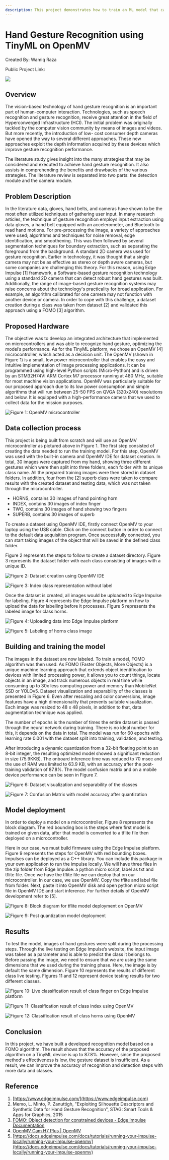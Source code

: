```yaml
---
description: This project demonstrates how to train an ML model that can perform gesture recognition using computer vision on Edge Impulse.
---
```


# Hand Gesture Recognition using TinyML on OpenMV

Created By:
Wamiq Raza 

Public Project Link:

![](.gitbook/assets/hand-gesture-recognition/intro.jpg)

## Overview
The vision-based technology of hand gesture recognition is an important part of human-computer interaction. Technologies, such as speech recognition and gesture recognition, receive great attention in the field of Hyperconverged Infrastructure (HCI). The initial problem was originally tackled by the computer vision community by means of images and videos. But more recently, the introduction of low- cost consumer depth cameras have opened the way to several different approaches. These new approaches exploit the depth information acquired by these devices which improve gesture recognition performance. 

The literature study gives insight into the many strategies that may be considered and executed to achieve hand gesture recognition. It also assists in comprehending the benefits and drawbacks of the various strategies. The literature review is separated into two parts: the detection module and the camera module.

## Problem Description
In the literature data, gloves, hand belts, and cameras have shown to be the most often utilized techniques of gathering user input. In many research articles, the technique of gesture recognition employs input extraction using data gloves, a hand belt equipped with an accelerometer, and Bluetooth to read hand motions. For pre-processing the image, a variety of approaches were used; algorithms and techniques for noise removal, edge identification, and smoothening. This was then followed by several segmentation techniques for boundary extraction, such as separating the foreground from the background. A standard 2D camera was used for gesture recognition. Earlier in technology, it was thought that a single camera may not be as effective as stereo or depth aware cameras, but some companies are challenging this theory. For this reason, using Edge Impulse [1] framework, a Software-based gesture recognition technology using a standard 2D camera that can detect robust hand gestures was built. Additionally, the range of image-based gesture recognition systems may raise concerns about the technology's practicality for broad application. For example, an algorithm calibrated for one camera may not function with another device or camera. In order to cope with this challenge, a dataset creation during a class was taken from dataset [2] and validated this approach using a FOMO [3] algorithm.

## Proposed Hardware
The objective was to develop an integrated architecture that implemented on microcontrollers and was able to recognize hand gesture, optimizing the model’s performance. As for the TinyML platform, we chose an OpenMV [4] microcontroller, which acted as a decision unit. The OpenMV (shown in Figure 1) is a small, low power microcontroller that enables the easy and intuitive implementation of image processing applications. It can be programmed using high-level Python scripts (Micro-Python) and is driven by an STM32H74VI ARM Cortex M7 processor running at 480 MHz, suitable for most machine vision applications. OpenMV was particularly suitable for our proposed approach due to its low power consumption and simple algorithms that will run between 25-50 FPS on QVGA (320x240) resolutions and below. It is equipped with a high-performance camera that we used to collect data for the mission purposes.

![Figure 1: OpenMV microcontroller](.gitbook/assets/hand-gesture-recognition/openmv.jpg)

## Data collection process
This project is being built from scratch and will use an OpenMV microcontroller as pictured above in Figure 1. The first step consisted of creating the data needed to run the training model. For this step, OpenMV was used with the built-in camera and OpenMV IDE for dataset creation. In total, 30 images were captured from my hand, showing three different gestures which were then split into three folders, each folder with its unique class name. All the prepared training images were then stored in dataset folders. In addition, four from the [2] superb class were taken to compare results with the created dataset and testing data, which was not taken through the microcontroller.
 - HORNS, contains 30 images of hand pointing horn
 - INDEX, contains 30 images of index finger
 - TWO, contains 30 images of hand showing two fingers
 - SUPERB, contains 30 images of superb
 
To create a dataset using OpenMV IDE, firstly connect OpenMV to your laptop using the USB cable. Click on the connect button in order to connect to the default data acquisition program. Once successfully connected, you can start taking images of the object that will be saved in the defined class folder.

Figure 2 represents the steps to follow to create a dataset directory. Figure 3 represents the dataset folder with each class consisting of images with a unique ID.

![Figure 2: Dataset creation using OpenMV IDE](.gitbook/assets/hand-gesture-recognition/openmv-ide.jpg)

![Figure 3: Index class representation without label](.gitbook/assets/hand-gesture-recognition/openmv-index-class.jpg)

Once the dataset is created, all images would be uploaded to Edge Impulse for labeling. Figure 4 represents the Edge Impulse platform on how to upload the data for labelling before it processes. Figure 5 represents the labeled image for class horns.

![Figure 4: Uploading data into Edge Impulse platform](.gitbook/assets/hand-gesture-recognition/ei-data-upload.jpg)

![Figure 5: Labeling of horns class image](.gitbook/assets/hand-gesture-recognition/ei-labeling.jpg)

## Building and training the model
The images in the dataset are now labeled. To train a model, FOMO algorithm was then used. As FOMO (Faster Objects, More Objects) is a unique machine learning approach that extends object identification to devices with limited processing power, it allows you to count things, locate objects in an image, and track numerous objects in real time while consuming up to 30x less computing power and memory than MobileNet SSD or YOLOv5. Dataset visualization and separability of the classes is presented in Figure 6. Even after rescaling and color conversions, image features have a high dimensionality that prevents suitable visualization. Each image was resized to 48 x 48 pixels, in addition to that, data augmentation technique was applied.

The number of epochs is the number of times the entire dataset is passed through the neural network during training. There is no ideal number for this, it depends on the data in total. The model was run for 60 epochs with learning rate 0.001 with the dataset split into training, validation, and testing.

After introducing a dynamic quantization from a 32-bit floating point to an 8-bit integer, the resulting optimized model showed a significant reduction in size (75.9KKB). The onboard inference time was reduced to 70 msec and the use of RAM was limited to 63.9 KB, with an accuracy after the post-training validation of 87.8%. The model confusion matrix and on a mobile device performance can be seen in Figure 7.

![Figure 6: Dataset visualization and separability of the classes](.gitbook/assets/hand-gesture-recognition/ei-visualization.jpg)

![Figure 7: Confusion Matrix with model accuracy after quantization](.gitbook/assets/hand-gesture-recognition/ei-confusion-matrix.jpg)

## Model deployment
In order to deploy a model on a microcontroller, Figure 8 represents the block diagram. The red bounding box is the steps where first model is trained on given data, after that model is converted to a tflite file then deployed on a microcontroller.

Here in our case, we must build firmware using the Edge Impulse platform. Figure 9 represents the steps for OpenMV with red bounding boxes. Impulses can be deployed as a C++ library. You can include this package in your own application to run the impulse locally. We will have three files in the zip folder from Edge Impulse: a python micro script, label as txt and tflite file. Once we have the tflite file we can deploy that on our microcontroller. In our case, we use OpenMV. Copy the tflite and label file from folder. Next, paste it into OpenMV disk and open python micro script file in OpenMV IDE and start inference. For further details of OpenMV development refer to [5].

![Figure 8: Block diagram for tflite model deployment on OpenMV](.gitbook/assets/hand-gesture-recognition/tflite-diagram.jpg)

![Figure 9: Post quantization model deployment](.gitbook/assets/hand-gesture-recognition/ei-model-deployment.jpg)

## Results
To test the model, images of hand gestures were split during the processing steps. Through the live testing on Edge Impulse’s website, the input image was taken as a parameter and is able to predict the class it belongs to. Before passing the image, we need to ensure that we are using the same dimensions that we used during the training phase. Here, the image is by default the same dimension. Figure 10 represents the results of different class live testing. Figures 11 and 12 represent device testing results for two different classes.

![Figure 10: Live classification result of class finger on Edge Impulse platform](.gitbook/assets/hand-gesture-recognition/ei-live-classification.jpg)

![Figure 11: Classification result of class index using OpenMV](.gitbook/assets/hand-gesture-recognition/openmv-classification.jpg)

![Figure 12: Classification result of class horns using OpenMV](.gitbook/assets/hand-gesture-recognition/openmv-classification-horn.jpg)

## Conclusion
In this project, we have built a developed recognition model based on a FOMO algorithm. The result shows that the accuracy of the proposed algorithm on a TinyML device is up to 87.8%. However, since the proposed method's effectiveness is low, the gesture dataset is insufficient. As a result, we can improve the accuracy of recognition and detection steps with more data and classes.

## Reference
1. [https://www.edgeimpulse.com/](https://www.edgeimpulse.com)
2. Memo, L. Minto, P. Zanuttigh, "Exploiting Silhouette Descriptors and Synthetic Data for Hand Gesture Recognition", STAG: Smart Tools & Apps for Graphics, 2015
3. [FOMO: Object detection for constrained devices - Edge Impulse Documentation](https://docs.edgeimpulse.com/docs/tutorials/fomo-object-detection-for-constrained-devices)
4. [OpenMV Cam H7 Plus | OpenMV](https://openmv.io/products/openmv-cam-h7-plus)
5. [https://docs.edgeimpulse.com/docs/tutorials/running-your-impulse-locally/running-your-impulse-openmv](https://docs.edgeimpulse.com/docs/tutorials/running-your-impulse-locally/running-your-impulse-openmv)

